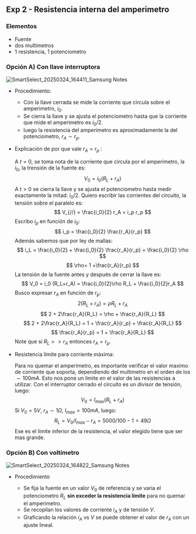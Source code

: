 ## Exp 2 - Resistencia interna del amperimetro

### Elementos
- Fuente 
- dos multimetros
- 1 resistencia, 1 potenciometro


### Opción A) Con llave interruptora


![SmartSelect_20250324_164411_Samsung Notes](https://hackmd.io/_uploads/Sy_wU4Jp1e.jpg)


- Procedimiento:
  - Con la llave cerrada se mide la corriente que circula sobre el amperimetro, $i_0$.
  - Se cierra la llave y se ajusta el potenciometro hasta que la corriente que mide el amperimetro es $i_0/2$. 
  - luego la resistencia del amperimetro es aproximadamente la del potenciometro, $r_A \sim r_p$.

- Explicación de por que vale $r_A = r_p$ :

  A $t=0$, se toma nota de la corriente que circula por el amperimetro, la $i_0$, la trensión de la fuente es:
$$
V_0 = i_0 (R_L+r_A)
$$
A $t>0$ se cierra la llave y se ajusta el potenciometro hasta medir exactamente la mitad: $i_0/2$. Quiero escribir las corrientes del circuito, la tensión sobre el paralelo es:
$$
V_{//} = \frac{i_0}{2} r_A = i_p r_p  
$$
Escribo $i_p$ en función de $i_0$:
$$
i_p = \frac{i_0}{2} \frac{r_A}{r_p}
$$
Además sabemos que por ley de mallas:
$$
i_L = \frac{i_0}{2} + \frac{i_0}{2} \frac{r_A}{r_p} = \frac{i_0}{2} \rho
$$
$$
\rho= 1 +\frac{r_A}{r_p}
$$
La tensión de la fuente antes y después de cerrar la llave es:
$$
V_0 = i_0 (R_L+r_A) = \frac{i_0}{2}\rho R_L + \frac{i_0}{2}r_A
$$
Busco expresar $r_A$ en función de $r_p$:
$$
2(R_L + r_A) = \rho R_L +  r_A
$$
$$
2 + 2\frac{r_A}{R_L} = \rho + \frac{r_A}{R_L}
$$
$$
2 + 2\frac{r_A}{R_L} = 1 + \frac{r_A}{r_p} + \frac{r_A}{R_L}
$$
$$
\frac{r_A}{r_p} = 1 + \frac{r_A}{R_L}
$$
Note que si $R_L>>r_A$ entonces $r_A=r_p$.

- Resistencia límite para corriente máxima: 
 
  Para no quemar el amperimetro, es importante verificar el valor maximo de corriente que soporta, dependiendo del multimetro en el orden de los $\sim 100 mA$. Esto nos pone un limite en el valor de las resistencias a utilizar. Con el interruptor cerrado el circuito es un divisor de tensión, luego:
$$
V_0 = I_{max}(R_L + r_A)
$$
Si $V_0=5V$, $r_A \sim 1 \Omega$, $I_{max}=100mA$, luego:
$$
{R_L} = V_0/I_{max} - r_A = 5000/100 - 1 = 49 \Omega
$$
Ese es el limite inferior de la resistencia, el valor elegido tiene que ser mas grande.


### Opción B) Con voltímetro

![SmartSelect_20250324_164822_Samsung Notes](https://hackmd.io/_uploads/rkQXDEkTkl.jpg)


- Procedimiento
  
    - Se fija la fuente en un valor $V_0$ de referencia y se varia el potenciometro $R_L$ **sin exceder la resistencia límite** para no quemar el amperimetro.
    - Se recopilan los valores de corriente $i_A$ y de tensión $V$.
    - Graficando la relación $i_A$ vs $V$ se puede obtener el valor de $r_A$ con un ajuste lineal.